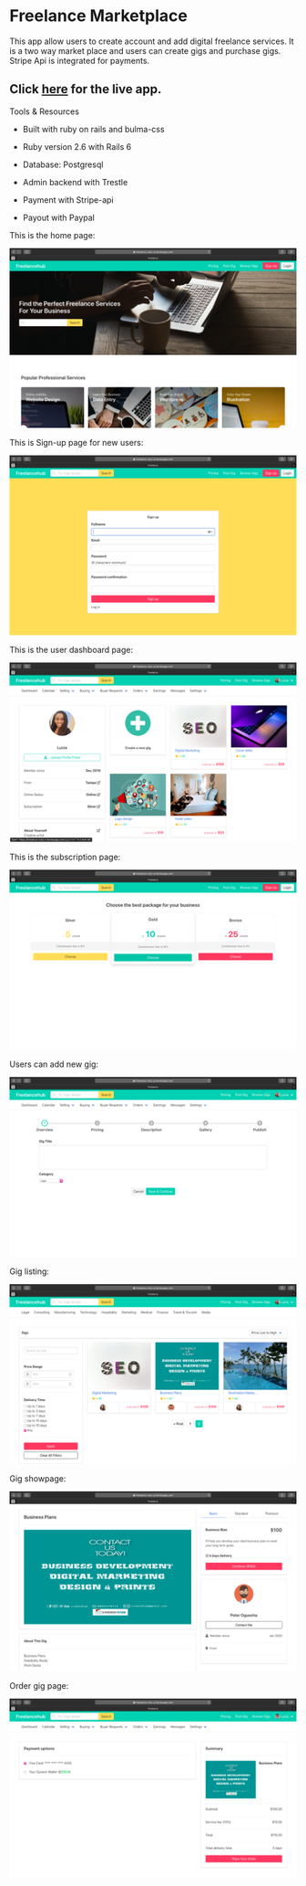 # Freelance Marketplace

This app allow users to create account and add digital freelance services. It is a two way market place and users can create gigs and purchase gigs. Stripe Api is integrated for payments.

## Click [here](https://freelance-ruky-a.herokuapp.com/) for the live app.

 Tools & Resources

  * Built with ruby on rails and bulma-css

  * Ruby version 2.6 with Rails 6

  * Database: Postgresql

  * Admin backend with Trestle
 
  * Payment with Stripe-api
 
  * Payout with Paypal

  
  
  This is the home page:

  ![Home Screenshot](./app/assets/images/homepage.png)


  This is Sign-up page for new users:

  ![New User Signup](./app/assets/images/signup.png)


  This is the user dashboard page:

  ![User Dashboard](./app/assets/images/dashboard.png)


  This is the subscription page:

  ![Subscription](./app/assets/images/subscription.png)


  Users can add new gig: 

  ![Add new gig](./app/assets/images/new.png)
  

  Gig listing: 

  ![Gigs](./app/assets/images/gigs.png)
  

  Gig showpage: 

  ![Show page](./app/assets/images/show.png)


  Order gig page: 

  ![Order page](./app/assets/images/order.png)

  
 
